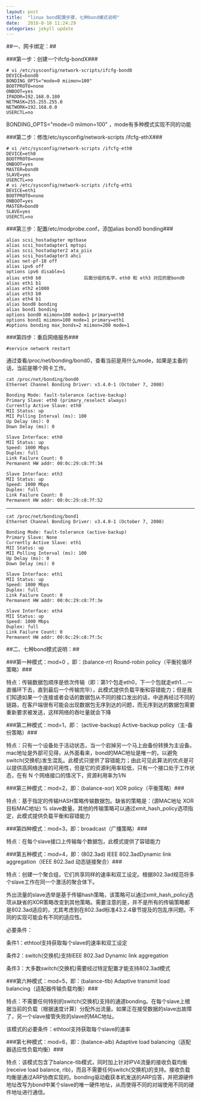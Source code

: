 ```yaml
---
layout: post
title:  "linux bond配置步骤，七种bond模式说明"
date:   2016-8-18 11:24:29 
categories: jekyll update
---
```


##一、网卡绑定：##

###第一步：创建一个ifcfg-bondX###

	# vi /etc/sysconfig/network-scripts/ifcfg-bond0
	DEVICE=bond0
	BONDING_OPTS="mode=0 miimon=100"
	BOOTPROTO=none
	ONBOOT=yes
	IPADDR=192.168.0.180
	NETMASK=255.255.255.0
	NETWORK=192.168.0.0
	USERCTL=no

BONDING_OPTS="mode=0 miimon=100" ，mode有多种模式实现不同的功能


###第二步：修改/etc/sysconfig/network-scripts /ifcfg-ethX###

	# vi /etc/sysconfig/network-scripts /ifcfg-eth0
	DEVICE=eth0
	BOOTPROTO=none
	ONBOOT=yes
	MASTER=bond0
	SLAVE=yes
	USERCTL=no
	# vi /etc/sysconfig/network-scripts /ifcfg-eth1
	DEVICE=eth1
	BOOTPROTO=none
	ONBOOT=yes
	MASTER=bond0
	SLAVE=yes
	USERCTL=no


###第三步：配置/etc/modprobe.conf，添加alias bond0 bonding###

	alias scsi_hostadapter mptbase
	alias scsi_hostadapter1 mptspi
	alias scsi_hostadapter2 ata_piix
	alias scsi_hostadapter3 ahci
	alias net-pf-10 off
	alias ipv6 off
	options ipv6 disable=1
	alias eth0 b0                后面分组的名字，eth0 和 eth3 对应的是bond0
	alias eth1 b1
	alias eth2 e1000
	alias eth3 b0
	alias eth4 b1
	alias bond0 bonding
	alias bond1 bonding
	options bond0 miimon=100 mode=1 primary=eth0
	options bond1 miimon=100 mode=1 primary=eth1
	#options bonding max_bonds=2 miimon=200 mode=1


###第四步：重启网络服务###

	#service network restart


通过查看/proc/net/bonding/bond0，查看当前是用什么mode，如果是主备的话，当前是哪个网卡工作。

	cat /proc/net/bonding/bond0 
	Ethernet Channel Bonding Driver: v3.4.0-1 (October 7, 2008)
	
	Bonding Mode: fault-tolerance (active-backup)
	Primary Slave: eth0 (primary_reselect always)
	Currently Active Slave: eth0
	MII Status: up
	MII Polling Interval (ms): 100
	Up Delay (ms): 0
	Down Delay (ms): 0
	
	Slave Interface: eth0
	MII Status: up
	Speed: 1000 Mbps
	Duplex: full
	Link Failure Count: 0
	Permanent HW addr: 00:0c:29:c8:7f:34
	
	Slave Interface: eth3
	MII Status: up
	Speed: 1000 Mbps
	Duplex: full
	Link Failure Count: 0
	Permanent HW addr: 00:0c:29:c8:7f:52
	
---

	cat /proc/net/bonding/bond1
	Ethernet Channel Bonding Driver: v3.4.0-1 (October 7, 2008)
	
	Bonding Mode: fault-tolerance (active-backup)
	Primary Slave: None
	Currently Active Slave: eth1
	MII Status: up
	MII Polling Interval (ms): 100
	Up Delay (ms): 0
	Down Delay (ms): 0
	
	Slave Interface: eth1
	MII Status: up
	Speed: 1000 Mbps
	Duplex: full
	Link Failure Count: 0
	Permanent HW addr: 00:0c:29:c8:7f:3e
	
	Slave Interface: eth4
	MII Status: up
	Speed: 1000 Mbps
	Duplex: full
	Link Failure Count: 0
	Permanent HW addr: 00:0c:29:c8:7f:5c


##二、七种bond模式说明：##

###第一种模式：mod=0 ，即：(balance-rr) Round-robin policy（平衡抡循环策略）###

特点：传输数据包顺序是依次传输（即：第1个包走eth0，下一个包就走eth1….一直循环下去，直到最后一个传输完毕），此模式提供负载平衡和容错能力；但是我们知道如果一个连接或者会话的数据包从不同的接口发出的话，中途再经过不同的链路，在客户端很有可能会出现数据包无序到达的问题，而无序到达的数据包需要重新要求被发送，这样网络的吞吐量就会下降

###第二种模式：mod=1，即： (active-backup) Active-backup policy（主-备份策略）###

特点：只有一个设备处于活动状态，当一个宕掉另一个马上由备份转换为主设备。mac地址是外部可见得，从外面看来，bond的MAC地址是唯一的，以避免switch(交换机)发生混乱。此模式只提供了容错能力；由此可见此算法的优点是可以提供高网络连接的可用性，但是它的资源利用率较低，只有一个接口处于工作状态，在有 N 个网络接口的情况下，资源利用率为1/N

###第三种模式：mod=2，即：(balance-xor) XOR policy（平衡策略）###

特点：基于指定的传输HASH策略传输数据包。缺省的策略是：(源MAC地址 XOR 目标MAC地址) % slave数量。其他的传输策略可以通过xmit_hash_policy选项指定，此模式提供负载平衡和容错能力

###第四种模式：mod=3，即：broadcast（广播策略）###

特点：在每个slave接口上传输每个数据包，此模式提供了容错能力

###第五种模式：mod=4，即：(802.3ad) IEEE 802.3adDynamic link aggregation（IEEE 802.3ad 动态链接聚合）###

特点：创建一个聚合组，它们共享同样的速率和双工设定。根据802.3ad规范将多个slave工作在同一个激活的聚合体下。

外出流量的slave选举是基于传输hash策略，该策略可以通过xmit_hash_policy选项从缺省的XOR策略改变到其他策略。需要注意的是，并不是所有的传输策略都是802.3ad适应的，尤其考虑到在802.3ad标准43.2.4章节提及的包乱序问题。不同的实现可能会有不同的适应性。

必要条件：

条件1：ethtool支持获取每个slave的速率和双工设定

条件2：switch(交换机)支持IEEE 802.3ad Dynamic link aggregation

条件3：大多数switch(交换机)需要经过特定配置才能支持802.3ad模式

###第六种模式：mod=5，即：(balance-tlb) Adaptive transmit load balancing（适配器传输负载均衡）###

特点：不需要任何特别的switch(交换机)支持的通道bonding。在每个slave上根据当前的负载（根据速度计算）分配外出流量。如果正在接受数据的slave出故障了，另一个slave接管失败的slave的MAC地址。

该模式的必要条件：ethtool支持获取每个slave的速率

###第七种模式：mod=6，即：(balance-alb) Adaptive load balancing（适配器适应性负载均衡）###

特点：该模式包含了balance-tlb模式，同时加上针对IPV4流量的接收负载均衡(receive load balance, rlb)，而且不需要任何switch(交换机)的支持。接收负载均衡是通过ARP协商实现的。bonding驱动截获本机发送的ARP应答，并把源硬件地址改写为bond中某个slave的唯一硬件地址，从而使得不同的对端使用不同的硬件地址进行通信。